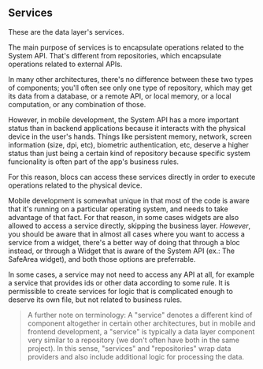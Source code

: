 ## Services

These are the data layer's services.

The main purpose of services is to encapsulate operations related to the System API. That's different from repositories, which encapsulate operations related to external APIs.

In many other architectures, there's no difference between these two types of components; you'll often see only one type of repository, which may get its data from a database, or a remote API, or local memory, or a local computation, or any combination of those.

However, in mobile development, the System API has a more important status than in backend applications because it interacts with the physical device in the user's hands. Things like persistent memory, network, screen information (size, dpi, etc), biometric authentication, etc, deserve a higher status than just being a certain kind of repository because specific system funcionality is often part of the app's business rules.

For this reason, blocs can access these services directly in order to execute operations related to the physical device.

Mobile development is somewhat unique in that most of the code is aware that it's running on a particular operating system, and needs to take advantage of that fact. For that reason, in some cases widgets are also allowed to access a service directly, skipping the business layer. _However_, you should be aware that in almost all cases where you want to access a service from a widget, there's a better way of doing that through a bloc instead, or through a Widget that is aware of the System API (ex.: The SafeArea widget), and both those options are preferrable.

In some cases, a service may not need to access any API at all, for example a service that provides ids or other data according to some rule. It is permissible to create services for logic that is complicated enough to deserve its own file, but not related to business rules.

> A further note on terminology: A "service" denotes a different kind of component altogether in certain other architectures, but in mobile and frontend development, a "service" is typically a data layer component very similar to a repository (we don't often have both in the same project). In this sense, "services" and "repositories" wrap data providers and also include additional logic for processing the data.
